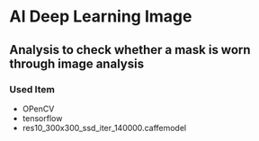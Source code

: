 # AI Deep Learning Image
## Analysis to check whether a mask is worn through image analysis
### Used Item
- OPenCV
- tensorflow
- res10_300x300_ssd_iter_140000.caffemodel

